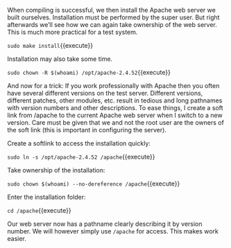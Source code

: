 When compiling is successful, we then install the Apache web server we built ourselves. Installation must be performed by the super user. But right afterwards we’ll see how we can again take ownership of the web server. This is much more practical for a test system.

`sudo make install`{{execute}}

Installation may also take some time.

`sudo chown -R $(whoami) /opt/apache-2.4.52`{{execute}}

And now for a trick: If you work professionally with Apache then you often have several different versions on the test server. Different versions, different patches, other modules, etc. result in tedious and long pathnames with version numbers and other descriptions. To ease things, I create a soft link from /apache to the current Apache web server when I switch to a new version. Care must be given that we and not the root user are the owners of the soft link (this is important in configuring the server).

Create a softlink to access the installation quickly:

`sudo ln -s /opt/apache-2.4.52 /apache`{{execute}}

Take ownership of the installation:

`sudo chown $(whoami) --no-dereference /apache`{{execute}}

Enter the installation folder:

`cd /apache`{{execute}}

Our web server now has a pathname clearly describing it by version number. We will however simply use `/apache` for access. This makes work easier.
